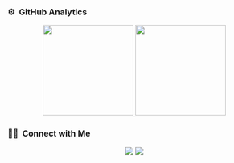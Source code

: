 ### ⚙️ &nbsp;GitHub Analytics

<p align="center">
  <a href="https://github.com/SalihTpc">
      <img height="180em" src="https://github-readme-stats-eight-theta.vercel.app/api?username=SalihTpc&show_icons=true&theme=algolia&include_all_commits=true&count_private=true"/>
    <img height="180em" src="https://github-readme-stats-eight-theta.vercel.app/api/top-langs/?username=SalihTpc&layout=compact&langs_count=8&theme=algolia"/>
  </a>
</p>

### 🤝🏻 &nbsp;Connect with Me

<p align="center">
<a href="https://linkedin.com/in/salih-topcu/"><img src="https://img.shields.io/badge/-Salih%20TOPCU-0077B5?style=flat&logo=Linkedin&logoColor=white"/></a>
<a href="mailto:salihtopcu@hotmail.com.tr"><img src="https://img.shields.io/badge/-salihtopcu@hotmail.com.tr-D14836?style=flat&logo=Gmail&logoColor=white"/></a>
</p>
